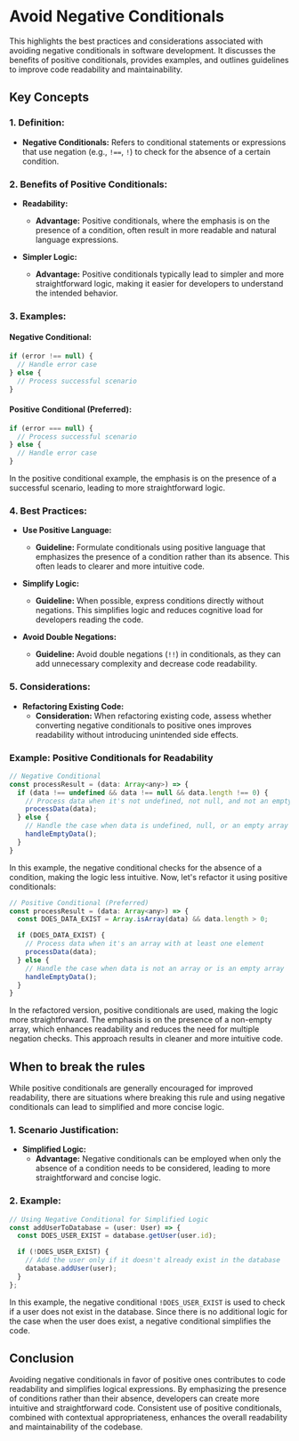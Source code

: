 # Avoid Negative Conditionals

This highlights the best practices and considerations associated with avoiding negative conditionals in software development. It discusses the benefits of positive conditionals, provides examples, and outlines guidelines to improve code readability and maintainability.

## Key Concepts

### 1. **Definition:**
   - **Negative Conditionals:** Refers to conditional statements or expressions that use negation (e.g., `!==`, `!`) to check for the absence of a certain condition.

### 2. **Benefits of Positive Conditionals:**
   - **Readability:**
     - **Advantage:** Positive conditionals, where the emphasis is on the presence of a condition, often result in more readable and natural language expressions.

   - **Simpler Logic:**
     - **Advantage:** Positive conditionals typically lead to simpler and more straightforward logic, making it easier for developers to understand the intended behavior.

### 3. **Examples:**

#### Negative Conditional:

```javascript
if (error !== null) {
  // Handle error case
} else {
  // Process successful scenario
}
```

#### Positive Conditional (Preferred):

```javascript
if (error === null) {
  // Process successful scenario
} else {
  // Handle error case
}
```

In the positive conditional example, the emphasis is on the presence of a successful scenario, leading to more straightforward logic.

### 4. **Best Practices:**
   - **Use Positive Language:**
     - **Guideline:** Formulate conditionals using positive language that emphasizes the presence of a condition rather than its absence. This often leads to clearer and more intuitive code.

   - **Simplify Logic:**
     - **Guideline:** When possible, express conditions directly without negations. This simplifies logic and reduces cognitive load for developers reading the code.

   - **Avoid Double Negations:**
     - **Guideline:** Avoid double negations (`!!`) in conditionals, as they can add unnecessary complexity and decrease code readability.

### 5. **Considerations:**
   - **Refactoring Existing Code:**
     - **Consideration:** When refactoring existing code, assess whether converting negative conditionals to positive ones improves readability without introducing unintended side effects.


### Example: Positive Conditionals for Readability

```javascript
// Negative Conditional
const processResult = (data: Array<any>) => {
  if (data !== undefined && data !== null && data.length !== 0) {
    // Process data when it's not undefined, not null, and not an empty array
    processData(data);
  } else {
    // Handle the case when data is undefined, null, or an empty array
    handleEmptyData();
  }
}
```

In this example, the negative conditional checks for the absence of a condition, making the logic less intuitive. Now, let's refactor it using positive conditionals:

```javascript
// Positive Conditional (Preferred)
const processResult = (data: Array<any>) => {
  const DOES_DATA_EXIST = Array.isArray(data) && data.length > 0;

  if (DOES_DATA_EXIST) {
    // Process data when it's an array with at least one element
    processData(data);
  } else {
    // Handle the case when data is not an array or is an empty array
    handleEmptyData();
  }
}
```

In the refactored version, positive conditionals are used, making the logic more straightforward. The emphasis is on the presence of a non-empty array, which enhances readability and reduces the need for multiple negation checks. This approach results in cleaner and more intuitive code.

## When to break the rules

While positive conditionals are generally encouraged for improved readability, there are situations where breaking this rule and using negative conditionals can lead to simplified and more concise logic.

### 1. **Scenario Justification:**
   - **Simplified Logic:**
     - **Advantage:** Negative conditionals can be employed when only the absence of a condition needs to be considered, leading to more straightforward and concise logic.

### 2. **Example:**

```typescript
// Using Negative Conditional for Simplified Logic
const addUserToDatabase = (user: User) => {
  const DOES_USER_EXIST = database.getUser(user.id);

  if (!DOES_USER_EXIST) {
    // Add the user only if it doesn't already exist in the database
    database.addUser(user);
  }
};
```

In this example, the negative conditional `!DOES_USER_EXIST` is used to check if a user does not exist in the database. Since there is no additional logic for the case when the user does exist, a negative conditional simplifies the code.

## Conclusion

Avoiding negative conditionals in favor of positive ones contributes to code readability and simplifies logical expressions. By emphasizing the presence of conditions rather than their absence, developers can create more intuitive and straightforward code. Consistent use of positive conditionals, combined with contextual appropriateness, enhances the overall readability and maintainability of the codebase.